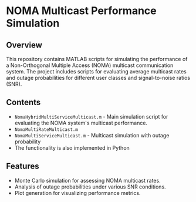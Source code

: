# NOMA Multicast Performance Simulation

## Overview
This repository contains MATLAB scripts for simulating the performance of a Non-Orthogonal Multiple Access (NOMA) multicast communication system. The project includes scripts for evaluating average multicast rates and outage probabilities for different user classes and signal-to-noise ratios (SNR).

## Contents
- `NomaHybridMultiServiceMulticast.m` - Main simulation script for evaluating the NOMA system's multicast performance.
- `NomaMultiRateMulticast.m` 
- `NomaMultiServiceMulticast.m` - Multicast simulation with outage probability
- The functionality is also implemented in Python

## Features
- Monte Carlo simulation for assessing NOMA multicast rates.
- Analysis of outage probabilities under various SNR conditions.
- Plot generation for visualizing performance metrics.

